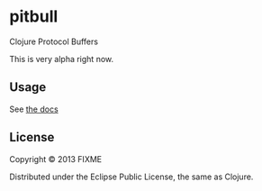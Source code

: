 # pitbull

Clojure Protocol Buffers

This is very alpha right now.

## Usage

See [the docs](https://github.com/samn/pitbull/blob/master/doc/intro.md)

## License

Copyright © 2013 FIXME

Distributed under the Eclipse Public License, the same as Clojure.
